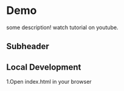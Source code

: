 # Demo

some description!
watch tutorial on youtube.

## Subheader

## Local Development

1.Open index.html in your browser
